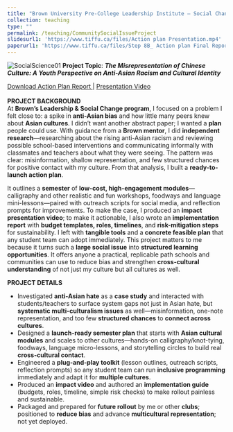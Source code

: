 ```yaml
---
title: "Brown University Pre-College Leadership Institute — Social Change & Leadership - Community Social Issue Project 2024"
collection: teaching
type: ""
permalink: /teaching/CommunitySocialIssueProject
slidesurl1: 'https://www.tiffu.ca/files/Action plan Presentation.mp4'
paperurl1: 'https://www.tiffu.ca/files/Step 8B_ Action plan Final Report - Tiffany Fu.pdf'
---
```


![SocialScience01](https://www.tiffu.ca/images/socialsciencebrown.png)
**Project Topic**: <i>**The Misrepresentation of Chinese Culture: A Youth Perspective on Anti-Asian Racism and Cultural Identity**</i>

<a href="https://www.tiffu.ca/files/Step 8B_ Action plan Final Report - Tiffany Fu.pdf" target="_blank" rel="noopener noreferrer">Download Action Plan Report
</a> | <a href="https://www.tiffu.ca/files/Action plan Presentation.mp4" target="_blank" rel="noopener noreferrer">Presentation Video</a>&nbsp;
<br><br>**PROJECT BACKGROUND**
<br>At **Brown’s Leadership & Social Change program**, I focused on a problem I felt close to: a spike in **anti-Asian bias** and how little many peers knew about **Asian cultures**. I didn’t want another abstract paper; I wanted a **plan** people could use. With guidance from a **Brown mentor**, I did **independent research**—researching about the rising anti-Asian racism and reviewing possible school-based interventions and communicating informally with classmates and teachers about what they were seeing. The pattern was clear: misinformation, shallow representation, and few structured chances for positive contact with my culture. From that analysis, I built a **ready-to-launch action plan**.

It outlines a **semester** of **low-cost, high-engagement modules**—calligraphy and other realistic and fun workshops, foodways and language mini-lessons—paired with outreach scripts for social media, and reflection prompts for improvements. To make the case, I produced an **impact presentation video**; to make it actionable, I also wrote an **implementation report** with **budget templates, roles, timelines**, and **risk-mitigation steps** for sustainability. I left with **tangible tools** and a **concrete feasible plan** that any student team can adopt immediately. This project matters to me because it turns such a **large social issue** into **structured learning opportunities**. It offers anyone a practical, replicable path schools and communities can use to reduce bias and strengthen **cross-cultural understanding** of not just my culture but all cultures as well.

**PROJECT DETAILS**
* Investigated **anti-Asian hate** as a **case study** and interacted with students/teachers to surface system gaps not just in Asian hate, but **systematic multi-culturalism issues** as well—misinformation, one-note representation, and too few **structured chances** to **connect across cultures**.
* Designed a **launch-ready semester plan** that starts with **Asian cultural modules** and scales to other cultures—hands-on calligraphy/knot-tying, foodways, language micro-lessons, and storytelling circles to build real **cross-cultural contact**.
* Engineered a **plug-and-play toolkit** (lesson outlines, outreach scripts, reflection prompts) so any student team can run **inclusive programming** immediately and adapt it for **multiple cultures**.
* Produced an **impact video** and authored an **implementation guide** (budgets, roles, timeline, simple risk checks) to make rollout painless and sustainable.
* Packaged and prepared for **future rollout** by me or other **clubs**; positioned to **reduce bias** and advance **multicultural representation**; not yet deployed.

